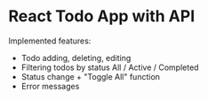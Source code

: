 # React Todo App with API

Implemented features:

- Todo adding, deleting, editing
- Filtering todos by status All / Active / Completed
- Status change + "Toggle All" function
- Error messages
